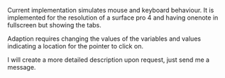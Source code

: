 Current implementation simulates mouse and keyboard behaviour.
It is implemented for the resolution of a surface pro 4 and having onenote in fullscreen but showing the tabs.


Adaption requires changing the values of the variables and values indicating a location for the pointer to click on.

I will create a more detailed description upon request, just send me a message.
